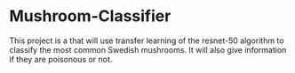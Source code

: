 # Mushroom-Classifier
This project is a that will use transfer learning of the resnet-50 algorithm to classify the most common Swedish mushrooms.
It will also give information if they are poisonous or not. 
